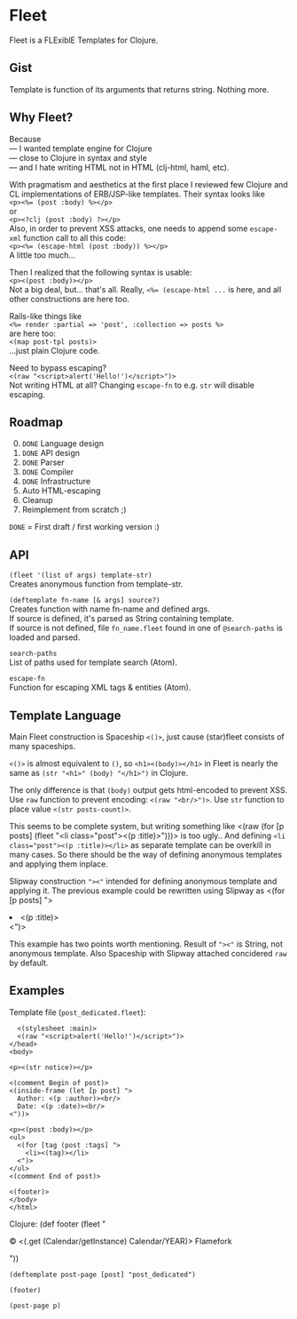 # Fleet

Fleet is a FLExiblE Templates for Clojure.

## Gist

Template is function of its arguments that returns string. Nothing more.

## Why Fleet?

Because  
— I wanted template engine for Clojure  
— close to Clojure in syntax and style  
— and I hate writing HTML not in HTML (clj-html, haml, etc).

With pragmatism and aesthetics at the first place
I reviewed few Clojure and CL implementations of ERB/JSP-like templates. Their syntax looks like  
`<p><%= (post :body) %></p>`  
or  
`<p><?clj (post :body) ?></p>`  
Also, in order to prevent XSS attacks, one needs to append some `escape-xml` function call to all this code:  
`<p><%= (escape-html (post :body)) %></p>`  
A little too much...

Then I realized that the following syntax is usable:  
`<p><(post :body)></p>`  
Not a big deal, but... that's all. Really, `<%= (escape-html ...` is here, and all other constructions
are here too.

Rails-like things like  
`<%= render :partial => 'post', :collection => posts %>`  
are here too:  
`<(map post-tpl posts)>`  
...just plain Clojure code.

Need to bypass escaping?  
`<(raw "<script>alert('Hello!')</script>")>`  
Not writing HTML at all? Changing `escape-fn` to e.g. `str` will disable escaping.

## Roadmap

0. `DONE` Language design
0. `DONE` API design
0. `DONE` Parser
0. `DONE` Compiler
0. `DONE` Infrastructure
0. Auto HTML-escaping
0. Cleanup
0. Reimplement from scratch ;)

`DONE` = First draft / first working version :)

## API

`(fleet '(list of args) template-str)`  
Creates anonymous function from template-str.

`(deftemplate fn-name [& args] source?)`  
Creates function with name fn-name and defined args.  
If source is defined, it's parsed as String containing template.  
If source is not defined, file `fn_name.fleet` found in one of `@search-paths` is loaded and parsed.

`search-paths`  
List of paths used for template search (Atom).

`escape-fn`  
Function for escaping XML tags & entities (Atom).

## Template Language

Main Fleet construction is Spaceship `<()>`, just cause (star)fleet consists of many spaceships.

`<()>` is almost equivalent to `()`, so
`<h1><(body)></h1>` in Fleet is nearly the same as `(str "<h1>" (body) "</h1>")` in Clojure.

The only difference is that `(body)` output gets html-encoded to prevent XSS.
Use `raw` function to prevent encoding: `<(raw "<br/>")>`.
Use `str` function to place value `<(str posts-count)>`.

This seems to be complete system, but writing something like
    <(raw (for [p posts]
      (fleet "<li class=\"post\"><(p :title)></li>")))>
is too ugly.. And defining `<li class="post"><(p :title)></li>` as separate template
can be overkill in many cases. So there should be the way of defining anonymous templates and applying them inplace.

Slipway construction `"><"` intended for defining anonymous template and applying it.
The previous example could be rewritten using Slipway as
    <(for [p posts] ">
      <li class="post"><(p :title)></li>
    <")>

This example has two points worth mentioning.
Result of `"><"` is String, not anonymous template.
Also Spaceship with Slipway attached concidered `raw` by default.

## Examples

Template file (`post_dedicated.fleet`):
    <head>
      <title><(post :title)></title>

      <(stylesheet :main)>
      <(raw "<script>alert('Hello!')</script>")>
    </head>
    <body>
    
    <p><(str notice)></p>
    
    <(comment Begin of post)>
    <(inside-frame (let [p post] ">
      Author: <(p :author)><br/>
      Date: <(p :date)><br/>
    <"))>

    <p><(post :body)></p>
    <ul>
      <(for [tag (post :tags] ">
        <li><(tag)></li>
      <")>
    </ul>
    <(comment End of post)>

    <(footer)>
    </body>
    </html>
Clojure:
    (def footer (fleet "<p>&copy; <(.get (Calendar/getInstance) Calendar/YEAR)> Flamefork</p>"))

    (deftemplate post-page [post] "post_dedicated")
    
    (footer)

    (post-page p)
